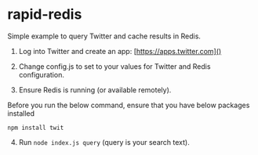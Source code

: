 rapid-redis
===========

Simple example to query Twitter and cache results in Redis.

1. Log into Twitter and create an app: [https://apps.twitter.com]()

2. Change config.js to set to your values for Twitter and Redis configuration.

3. Ensure Redis is running (or available remotely).


Before you run the below command, ensure that you have below packages installed

```
npm install twit
```

4. Run `node index.js query` (query is your search text).
